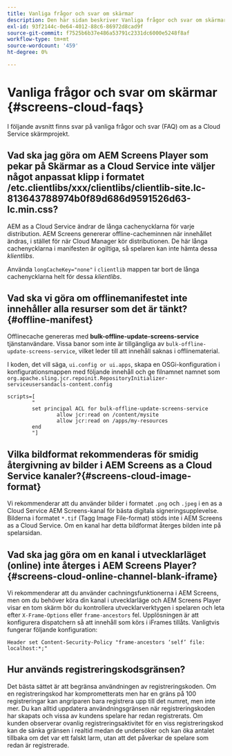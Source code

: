 ```yaml
---
title: Vanliga frågor och svar om skärmar
description: Den här sidan beskriver Vanliga frågor och svar om skärmar.
exl-id: 93f2144c-0e64-4012-88c6-86972d8cad9f
source-git-commit: f7525b6b37e486a53791c2331dc6000e5248f8af
workflow-type: tm+mt
source-wordcount: '459'
ht-degree: 0%

---
```


# Vanliga frågor och svar om skärmar {#screens-cloud-faqs}

I följande avsnitt finns svar på vanliga frågor och svar (FAQ) om as a Cloud Service skärmprojekt.

## Vad ska jag göra om AEM Screens Player som pekar på Skärmar as a Cloud Service inte väljer något anpassat klipp i formatet /etc.clientlibs/xxx/clientlibs/clientlib-site.lc-813643788974b0f89d686d9591526d63-lc.min.css?

AEM as a Cloud Service ändrar de långa cachenycklarna för varje distribution. AEM Screens genererar offline-cacheminnen när innehållet ändras, i stället för när Cloud Manager kör distributionen. De här långa cachenycklarna i manifesten är ogiltiga, så spelaren kan inte hämta dessa *klientlibs*.

Använda `longCacheKey="none"` i `clientlib` mappen tar bort de långa cachenycklarna helt för dessa *klientlibs*.


## Vad ska vi göra om offlinemanifestet inte innehåller alla resurser som det är tänkt? {#offline-manifest}

Offlinecache genereras med **bulk-offline-update-screens-service** tjänstanvändare. Vissa banor som inte är tillgängliga av `bulk-offline-update-screens-service`, vilket leder till att innehåll saknas i offlinematerial.

I koden, det vill säga, `ui.config or ui.apps`, skapa en OSGi-konfiguration i konfigurationsmappen med följande innehåll och ge filnamnet namnet som `org.apache.sling.jcr.repoinit.RepositoryInitializer-serviceusersandacls-content.config`

```
scripts=[
        "
        set principal ACL for bulk-offline-update-screens-service
                allow jcr:read on /content/mysite
                allow jcr:read on /apps/my-resources
        end
        "] 
```

## Vilka bildformat rekommenderas för smidig återgivning av bilder i AEM Screens as a Cloud Service kanaler?{#screens-cloud-image-format}

Vi rekommenderar att du använder bilder i formatet `.png` och `.jpeg` i en as a Cloud Service AEM Screens-kanal för bästa digitala signeringsupplevelse.
Bilderna i formatet `*.tif` (Tagg Image File-format) stöds inte i AEM Screens as a Cloud Service. Om en kanal har detta bildformat återges bilden inte på spelarsidan.

## Vad ska jag göra om en kanal i utvecklarläget (online) inte återges i AEM Screens Player?{#screens-cloud-online-channel-blank-iframe}

Vi rekommenderar att du använder cachningsfunktionerna i AEM Screens, men om du behöver köra din kanal i utvecklarläge och AEM Screens Player visar en tom skärm bör du kontrollera utvecklarverktygen i spelaren och leta efter `X-Frame-Options` eller `frame-ancestors` fel. Upplösningen är att konfigurera dispatchern så att innehåll som körs i iFrames tillåts. Vanligtvis fungerar följande konfiguration:

```
Header set Content-Security-Policy "frame-ancestors ‘self’ file: localhost:*;"
```

## Hur används registreringskodsgränsen?

Det bästa sättet är att begränsa användningen av registreringskoden. Om en registreringskod har komprometterats men har en gräns på 100 registreringar kan angriparen bara registrera upp till det numret, men inte mer. Du kan alltid uppdatera användningsgränsen när registreringskoden har skapats och vissa av kundens spelare har redan registrerats. Om kunden observerar ovanlig registreringsaktivitet för en viss registreringskod kan de sänka gränsen i realtid medan de undersöker och kan öka antalet tillbaka om det var ett falskt larm, utan att det påverkar de spelare som redan är registrerade.

